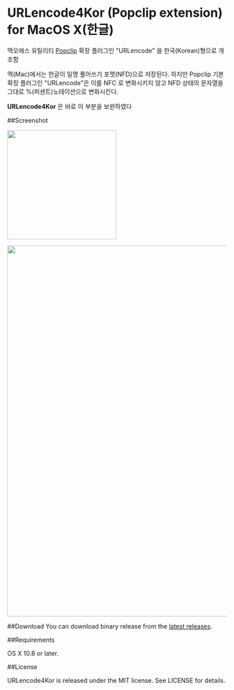 URLencode4Kor (Popclip extension) for MacOS X(한글)
===

맥오에스 유틸리티 [Popclip](https://pilotmoon.com/popclip/) 확장 플러그인 "URLencode" 을 한국(Korean)형으로 개조함

맥(Mac)에서는 한글이 일명 풀어쓰기 포맷(NFD)으로 저장된다. 하지만 Popclip 기본 확장 플러그인 "URLencode"은 이를 NFC 로 변화시키지 않고 NFD 상태의 문자열을 그대로 %(퍼센트)노테이션으로 변화시킨다. 

**URLencode4Kor** 은 바로 이 부분을 보완하였다

##Screenshot
<p align="left">
    <img src="http://www.guileschool.com/image2/D2698435-565D-464F-B0AE-4F1506388D99.jpg" width=250 loop=infinite>
</p>

<p align="left">
    <img src="http://www.guileschool.com/image2/D2694435-565D-4R4F-B0AE-4F15D6388D99.gif" width=850 loop=infinite>
</p>

##Download
You can download binary release from the [latest releases](https://github.com/guileschool/URLencode4Kor/releases/latest).

##Requirements

OS X 10.8 or later.

##License

URLencode4Kor is released under the MIT license. See LICENSE for details.

